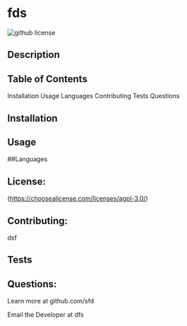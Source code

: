 # fds
  ![github license](https://img.shields.io/badge/license-agpl-3.0-blue.svg)
  ## Description
  ## Table of Contents
  Installation
  Usage
  Languages
  Contributing
  Tests
  Questions
  ## Installation
  ## Usage
  ##Languages
   
  ## License: 
  (https://choosealicense.com/licenses/agpl-3.0/)
  ## Contributing: 
  dsf
  ## Tests
  ## Questions:
  Learn more at github.com/sfd 

  Email the Developer at dfs